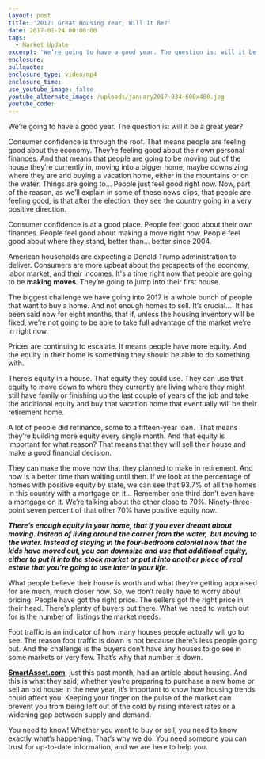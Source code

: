```yaml
---
layout: post
title: '2017: Great Housing Year, Will It Be?'
date: 2017-01-24 00:00:00
tags:
  - Market Update
excerpt: 'We’re going to have a good year. The question is: will it be a great year?'
enclosure:
pullquote:
enclosure_type: video/mp4
enclosure_time:
use_youtube_image: false
youtube_alternate_image: /uploads/january2017-034-600x400.jpg
youtube_code:
---
```



We’re going to have a good year. The question is: will it be a great year?

Consumer confidence is through the roof. That means people are feeling good about the economy. They’re feeling good about their own personal finances. And that means that people are going to be moving out of the house they’re currently in, moving into a bigger home, maybe downsizing where they are and buying a vacation home, either in the mountains or on the water. Things are going to… People just feel good right now. Now, part of the reason, as we’ll explain in some of these news clips, that people are feeling good, is that after the election, they see the country going in a very positive direction.

Consumer confidence is at a good place. People feel good about their own finances. People feel good about making a move right now. People feel good about where they stand, better than… better since 2004.

American households are expecting a Donald Trump administration to deliver. Consumers are more upbeat about the prospects of the economy, labor market, and their incomes. It's a time right now that people are going to be **making moves**. They’re going to jump into their first house.

The biggest challenge we have going into 2017 is a whole bunch of people that want to buy a home. And not enough homes to sell. It’s crucial… &nbsp;It has been said now for eight months, that if, unless the housing inventory will be fixed, we’re not going to be able to take full advantage of the market we’re in right now.

Prices are continuing to escalate. It means people have more equity. And the equity in their home is something they should be able to do something with.

There’s equity in a house. That equity they could use. They can use that equity to move down to where they currently are living where they might still have family or finishing up the last couple of years of the job and take the additional equity and buy that vacation home that eventually will be their retirement home.

A lot of people did refinance, some to a fifteen-year loan. &nbsp;That means they’re building more equity every single month. And that equity is important for what reason? That means that they will sell their house and make a good financial decision.

They can make the move now that they planned to make in retirement. And now is a better time than waiting until then. If we look at the percentage of homes with positive equity by state, we can see that 93.7% of all the homes in this country with a mortgage on it… Remember one third don’t even have a mortgage on it. We’re talking about the other close to 70%. Ninety-three-point seven percent of that other 70% have positive equity now.

***There’s enough equity in your home, that if you ever dreamt about moving. Instead of living around the corner from the water, &nbsp;but moving to the water. Instead of staying in the four-bedroom colonial now that the kids have moved out, you can downsize and use that additional equity, either to put it into the stock market or put it into another piece of real estate that you're going to use later in your life.***

What people believe their house is worth and what they’re getting appraised for are much, much closer now. So, we don’t really have to worry about pricing. People have got the right price. The sellers got the right price in their head. There’s plenty of buyers out there. What we need to watch out for is the number of &nbsp;listings the market needs.

Foot traffic is an indicator of how many houses people actually will go to see. The reason foot traffic is down is not because there’s less people going out. And the challenge is the buyers don’t have any houses to go see in some markets or very few. That’s why that number is down.

**[SmartAsset.com](https://smartasset.com/mortgage/real-estate-trends-2017)**, just this past month, had an article about housing. And this is what they said, whether you’re preparing to purchase a new home or sell an old house in the new year, it’s important to know how housing trends could affect you. Keeping your finger on the pulse of the market can prevent you from being left out of the cold by rising interest rates or a widening gap between supply and demand.

You need to know! Whether you want to buy or sell, you need to know exactly what’s happening. That’s why we do. You need someone you can trust for up-to-date information, and we are here to help you.

